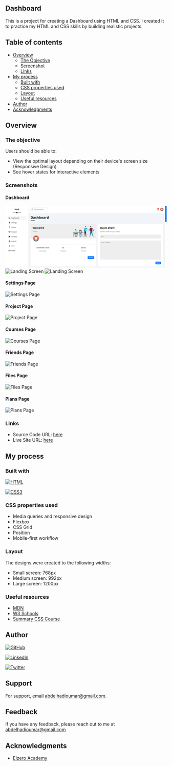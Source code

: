 ## Dashboard
This is a project for creating a Dashboard using HTML and CSS.
I created it to practice my HTML and CSS skills by building realistic projects.

## Table of contents

- [Overview](#overview)
  - [The Objective](#the-objective)
  - [Screenshot](#screenshot)
  - [Links](#links)
- [My process](#my-process)
  - [Built with](#built-with)
  - [CSS properties used](#CSS-properties-used)
  - [Layout](#Layout)
  - [Useful resources](#useful-resources)
- [Author](#author)
- [Acknowledgments](#acknowledgments)

## Overview

### The objective

Users should be able to:

- View the optimal layout depending on their device's screen size (Responsive Design)
- See hover states for interactive elements

### Screenshots

#### Dashboard 
![Landing Screen](imgs/screenshots/dashboard-1.png?raw=true")
![Landing Screen](screenshots/dashboard-2.png?raw=true")
![Landing Screen](screenshots/dashboard-3.png?raw=true")

#### Settings Page
![Settings Page](screenshots/settings.png?raw=true")

#### Project Page 
![Project Page](screenshots/projects.png?raw=true")

#### Courses Page 
![Courses Page](screenshots/courses.png?raw=true")

#### Friends Page 
![Friends Page](screenshots/friends.png?raw=true")

#### Files Page 
![Files Page](screenshots/files.png?raw=true")

#### Plans Page 
![Plans Page](screenshots/plans.png?raw=true")

### Links
- Source Code URL: [here](https://github.com/Abd-Elhadi/Dashboard)
- Live Site URL: [here](https://abd-elhadi.github.io/Dashboard/)

## My process

### Built with
[![HTML](https://img.shields.io/badge/HTML5-E34F26?style=for-the-badge&logo=html5&logoColor=white)](https://developer.mozilla.org/fr/) 

[![CSS3](https://img.shields.io/badge/CSS3-1572B6?style=for-the-badge&logo=css3&logoColor=white)](https://developer.mozilla.org/fr/docs/Web/CSS)


### CSS properties used
- Media queries and responsive design
- Flexbox
- CSS Grid
- Position
- Mobile-first workflow


### Layout
The designs were created to the following widths:

- Small screen: 768px
- Medium screen: 992px
- Large screen: 1200px


### Useful resources
- [MDN](https://developer.mozilla.org/en-US/docs/Web/HTML/Element) 
- [W3 Schools](https://www.w3schools.com/TAGS/default.ASP) 
- [Summary CSS Course](https://elzero.org/category/courses/css-course/)


## Author
[![GitHub](https://img.shields.io/badge/GitHub-100000?style=for-the-badge&logo=github&logoColor=white)](https://github.com/Abd-Elhadi)

[![LinkedIn](https://img.shields.io/badge/LinkedIn-0077B5?style=for-the-badge&logo=linkedin&logoColor=white)](https://www.linkedin.com/in/abdelhadi-omar-b2a630173/)

[![Twitter](https://img.shields.io/badge/Twitter-1DA1F2?style=for-the-badge&logo=twitter&logoColor=white)](https://twitter.com/abdelhadiomarr)

## Support
For support, email abdelhadioumar@gmail.com.


## Feedback
If you have any feedback, please reach out to me at abdelhadioumar@gmail.com

## Acknowledgments
* [Elzero Academy](https://elzero.org/)
